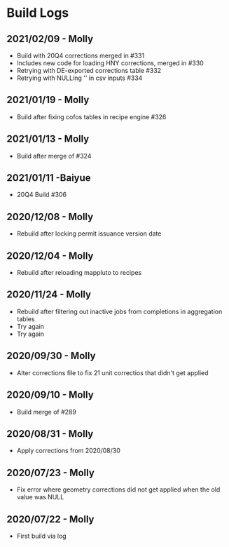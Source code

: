 # Build Logs

## 2021/02/09 - Molly
+ Build with 20Q4 corrections merged in #331
+ Includes new code for loading HNY corrections, merged in #330
+ Retrying with DE-exported corrections table #332
+ Retrying with NULLing '' in csv inputs #334

## 2021/01/19 - Molly
+ Build after fixing cofos tables in recipe engine #326

## 2021/01/13 - Molly
+ Build after merge of #324

## 2021/01/11 -Baiyue
+ 20Q4 Build #306

## 2020/12/08 - Molly
+ Rebuild after locking permit issuance version date

## 2020/12/04 - Molly
+ Rebuild after reloading mappluto to recipes

## 2020/11/24 - Molly
+ Rebuild after filtering out inactive jobs from completions in aggregation tables
+ Try again
+ Try again 

## 2020/09/30 - Molly
+ Alter corrections file to fix 21 unit correctios that didn't get applied

## 2020/09/10 - Molly
+ Build merge of #289

## 2020/08/31 - Molly
+ Apply corrections from 2020/08/30

## 2020/07/23 - Molly
+ Fix error where geometry corrections did not get applied when the old value was NULL

## 2020/07/22 - Molly
+ First build via log
